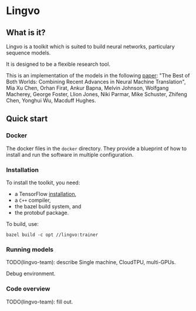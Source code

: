 # Lingvo

## What is it?

Lingvo is a toolkit which is suited to build neural networks, particulary
sequence models.

It is designed to be a flexible research tool.

This is an implementation of the models in the following
[paper](https://arxiv.org/abs/1804.09849):
"The Best of Both Worlds: Combining Recent Advances in Neural Machine
Translation", Mia Xu Chen, Orhan Firat, Ankur Bapna, Melvin Johnson,
Wolfgang Macherey, George Foster, Llion Jones, Niki Parmar, Mike Schuster,
Zhifeng Chen, Yonghui Wu, Macduff Hughes.

## Quick start

### Docker
The docker files in the `docker` directory. They provide a blueprint of how
to install and run the software in multiple configuration.

### Installation

To install the toolkit, you need:
* a TensorFlow [installation](https://www.tensorflow.org/install/),
* a `C++` compiler,
* the bazel build system, and
* the protobuf package.

To build, use:

```shell
bazel build -c opt //lingvo:trainer
```

### Running models

TODO(lingvo-team): describe Single machine, CloudTPU, multi-GPUs.

Debug environment.

### Code overview

TODO(lingvo-team): fill out.
